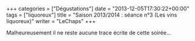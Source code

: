 +++
categories = ["Dégustations"]
date = "2013-12-05T17:30:22+00:00"
tags = ["liquoreux"]
title = "Saison 2013/2014 : séance n°3 (Les vins liquoreux)"
writer = "LeChaps"
+++

Malheureusement il ne reste aucune trace écrite de cette soirée...

